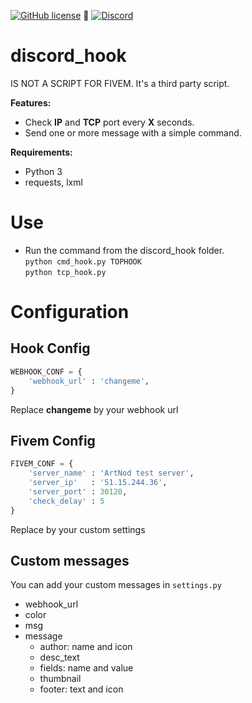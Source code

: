 [![GitHub license](https://img.shields.io/github/license/Artnod-FiveM-Mods/discord_hook.svg)](https://github.com/Artnod-FiveM-Mods/discord_hook/blob/master/LICENSE) :small_blue_diamond: 
[![Discord](https://img.shields.io/discord/436197783331012629.svg)](https://discord.gg/u7dj7Ja)  
# discord_hook  
IS NOT A SCRIPT FOR FIVEM. It's a third party script.  

**Features:**
  * Check **IP** and **TCP** port every **X** seconds.
  * Send one or more message with a simple command.

**Requirements:**
   * Python 3
   * requests, lxml
 
# Use  
  * Run the command from the discord_hook folder.  
``python cmd_hook.py TOPHOOK``    
``python tcp_hook.py``  

# Configuration  
## Hook Config  
```python
WEBHOOK_CONF = {
    'webhook_url' : 'changeme',
}
```
Replace **changeme** by your webhook url  

## Fivem Config  
```python
FIVEM_CONF = {
    'server_name' : 'ArtNod test server',
    'server_ip'   : '51.15.244.36',
    'server_port' : 30120,
    'check_delay' : 5
}
```
Replace by your custom settings  

## Custom messages
You can add your custom messages in ``settings.py``
  * webhook_url
  * color
  * msg
  * message
    * author: name and icon
    * desc_text
    * fields: name and value
    * thumbnail
    * footer: text and icon
